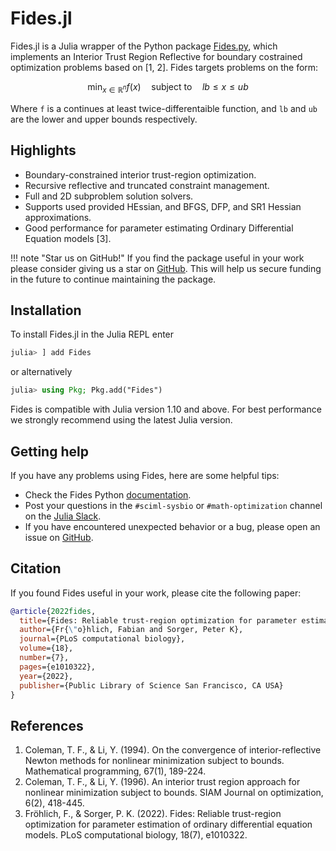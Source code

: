 # Fides.jl

Fides.jl is a Julia wrapper of the Python package [Fides.py](https://github.com/fides-dev/fides), which implements an Interior Trust Region Reflective for boundary costrained optimization problems based on [1, 2]. Fides targets problems on the form:

```math
\min_{x \in \mathbb{R}^n} f(x) \quad \mathrm{subject \ to} \quad lb \leq x \leq ub
```

Where `f` is a continues at least twice-differentaible function, and `lb` and `ub` are the lower and upper bounds respectively.

## Highlights

- Boundary-constrained interior trust-region optimization.
- Recursive reflective and truncated constraint management.
- Full and 2D subproblem solution solvers.
- Supports used provided HEssian, and BFGS, DFP, and SR1 Hessian approximations.
- Good performance for parameter estimating Ordinary Differential Equation models [3].

!!! note "Star us on GitHub!"
    If you find the package useful in your work please consider giving us a star on [GitHub](https://github.com/sebapersson/Fides.jl). This will help us secure funding in the future to continue maintaining the package.

## Installation

To install Fides.jl in the Julia REPL enter

```julia
julia> ] add Fides
```

or alternatively

```julia
julia> using Pkg; Pkg.add("Fides")
```

Fides is compatible with Julia version 1.10 and above. For best performance we strongly recommend using the latest Julia version.

## Getting help

If you have any problems using Fides, here are some helpful tips:

- Check the Fides Python [documentation](https://fides-optimizer.readthedocs.io/en/latest/about.html).
- Post your questions in the `#sciml-sysbio` or `#math-optimization` channel on the [Julia Slack](https://julialang.org/slack/).
- If you have encountered unexpected behavior or a bug, please open an issue on [GitHub](https://github.com/sebapersson/Fides.jl).

## Citation

If you found Fides useful in your work, please cite the following paper:

```bibtex
@article{2022fides,
  title={Fides: Reliable trust-region optimization for parameter estimation of ordinary differential equation models},
  author={Fr{\"o}hlich, Fabian and Sorger, Peter K},
  journal={PLoS computational biology},
  volume={18},
  number={7},
  pages={e1010322},
  year={2022},
  publisher={Public Library of Science San Francisco, CA USA}
}
```

## References

1. Coleman, T. F., & Li, Y. (1994). On the convergence of interior-reflective Newton methods for nonlinear minimization subject to bounds. Mathematical programming, 67(1), 189-224.
2. Coleman, T. F., & Li, Y. (1996). An interior trust region approach for nonlinear minimization subject to bounds. SIAM Journal on optimization, 6(2), 418-445.
3. Fröhlich, F., & Sorger, P. K. (2022). Fides: Reliable trust-region optimization for parameter estimation of ordinary differential equation models. PLoS computational biology, 18(7), e1010322.
